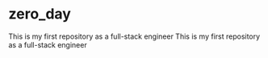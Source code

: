 # zero_day
This is my first repository as a full-stack engineer
This is my first repository as a full-stack engineer
